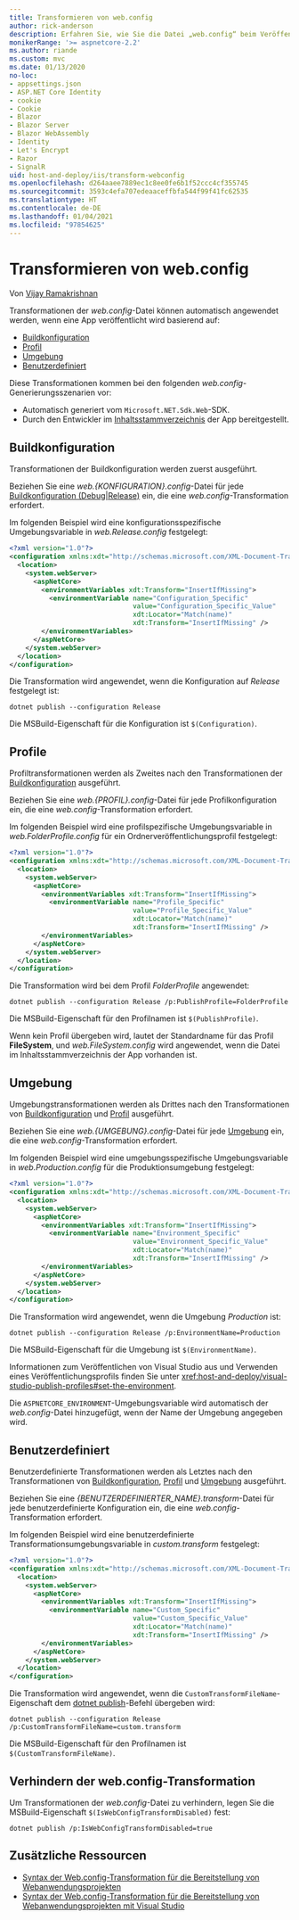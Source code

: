 ```yaml
---
title: Transformieren von web.config
author: rick-anderson
description: Erfahren Sie, wie Sie die Datei „web.config“ beim Veröffentlichen einer ASP.NET Core-App transformieren.
monikerRange: '>= aspnetcore-2.2'
ms.author: riande
ms.custom: mvc
ms.date: 01/13/2020
no-loc:
- appsettings.json
- ASP.NET Core Identity
- cookie
- Cookie
- Blazor
- Blazor Server
- Blazor WebAssembly
- Identity
- Let's Encrypt
- Razor
- SignalR
uid: host-and-deploy/iis/transform-webconfig
ms.openlocfilehash: d264aaee7889ec1c8ee0fe6b1f52ccc4cf355745
ms.sourcegitcommit: 3593c4efa707edeaaceffbfa544f99f41fc62535
ms.translationtype: HT
ms.contentlocale: de-DE
ms.lasthandoff: 01/04/2021
ms.locfileid: "97854625"
---
```

# <a name="transform-webconfig"></a>Transformieren von web.config

Von [Vijay Ramakrishnan](https://github.com/vijayrkn)

Transformationen der *web.config*-Datei können automatisch angewendet werden, wenn eine App veröffentlicht wird basierend auf:

* [Buildkonfiguration](#build-configuration)
* [Profil](#profile)
* [Umgebung](#environment)
* [Benutzerdefiniert](#custom)

Diese Transformationen kommen bei den folgenden *web.config*-Generierungsszenarien vor:

* Automatisch generiert vom `Microsoft.NET.Sdk.Web`-SDK.
* Durch den Entwickler im [Inhaltsstammverzeichnis](xref:fundamentals/index#content-root) der App bereitgestellt.

## <a name="build-configuration"></a>Buildkonfiguration

Transformationen der Buildkonfiguration werden zuerst ausgeführt.

Beziehen Sie eine *web.{KONFIGURATION}.config*-Datei für jede [Buildkonfiguration (Debug|Release)](/dotnet/core/tools/dotnet-publish#options) ein, die eine *web.config*-Transformation erfordert.

Im folgenden Beispiel wird eine konfigurationsspezifische Umgebungsvariable in *web.Release.config* festgelegt:

```xml
<?xml version="1.0"?>
<configuration xmlns:xdt="http://schemas.microsoft.com/XML-Document-Transform">
  <location>
    <system.webServer>
      <aspNetCore>
        <environmentVariables xdt:Transform="InsertIfMissing">
          <environmentVariable name="Configuration_Specific" 
                               value="Configuration_Specific_Value" 
                               xdt:Locator="Match(name)" 
                               xdt:Transform="InsertIfMissing" />
        </environmentVariables>
      </aspNetCore>
    </system.webServer>
  </location>
</configuration>
```

Die Transformation wird angewendet, wenn die Konfiguration auf *Release* festgelegt ist:

```dotnetcli
dotnet publish --configuration Release
```

Die MSBuild-Eigenschaft für die Konfiguration ist `$(Configuration)`.

## <a name="profile"></a>Profile

Profiltransformationen werden als Zweites nach den Transformationen der [Buildkonfiguration](#build-configuration) ausgeführt.

Beziehen Sie eine *web.{PROFIL}.config*-Datei für jede Profilkonfiguration ein, die eine *web.config*-Transformation erfordert.

Im folgenden Beispiel wird eine profilspezifische Umgebungsvariable in *web.FolderProfile.config* für ein Ordnerveröffentlichungsprofil festgelegt:

```xml
<?xml version="1.0"?>
<configuration xmlns:xdt="http://schemas.microsoft.com/XML-Document-Transform">
  <location>
    <system.webServer>
      <aspNetCore>
        <environmentVariables xdt:Transform="InsertIfMissing">
          <environmentVariable name="Profile_Specific" 
                               value="Profile_Specific_Value" 
                               xdt:Locator="Match(name)" 
                               xdt:Transform="InsertIfMissing" />
        </environmentVariables>
      </aspNetCore>
    </system.webServer>
  </location>
</configuration>
```

Die Transformation wird bei dem Profil *FolderProfile* angewendet:

```dotnetcli
dotnet publish --configuration Release /p:PublishProfile=FolderProfile
```

Die MSBuild-Eigenschaft für den Profilnamen ist `$(PublishProfile)`.

Wenn kein Profil übergeben wird, lautet der Standardname für das Profil **FileSystem**, und *web.FileSystem.config* wird angewendet, wenn die Datei im Inhaltsstammverzeichnis der App vorhanden ist.

## <a name="environment"></a>Umgebung

Umgebungstransformationen werden als Drittes nach den Transformationen von [Buildkonfiguration](#build-configuration) und [Profil](#profile) ausgeführt.

Beziehen Sie eine *web.{UMGEBUNG}.config*-Datei für jede [Umgebung](xref:fundamentals/environments) ein, die eine *web.config*-Transformation erfordert.

Im folgenden Beispiel wird eine umgebungsspezifische Umgebungsvariable in *web.Production.config* für die Produktionsumgebung festgelegt:

```xml
<?xml version="1.0"?>
<configuration xmlns:xdt="http://schemas.microsoft.com/XML-Document-Transform">
  <location>
    <system.webServer>
      <aspNetCore>
        <environmentVariables xdt:Transform="InsertIfMissing">
          <environmentVariable name="Environment_Specific" 
                               value="Environment_Specific_Value" 
                               xdt:Locator="Match(name)" 
                               xdt:Transform="InsertIfMissing" />
        </environmentVariables>
      </aspNetCore>
    </system.webServer>
  </location>
</configuration>
```

Die Transformation wird angewendet, wenn die Umgebung *Production* ist:

```dotnetcli
dotnet publish --configuration Release /p:EnvironmentName=Production
```

Die MSBuild-Eigenschaft für die Umgebung ist `$(EnvironmentName)`.

Informationen zum Veröffentlichen von Visual Studio aus und Verwenden eines Veröffentlichungsprofils finden Sie unter <xref:host-and-deploy/visual-studio-publish-profiles#set-the-environment>.

Die `ASPNETCORE_ENVIRONMENT`-Umgebungsvariable wird automatisch der *web.config*-Datei hinzugefügt, wenn der Name der Umgebung angegeben wird.

## <a name="custom"></a>Benutzerdefiniert

Benutzerdefinierte Transformationen werden als Letztes nach den Transformationen von [Buildkonfiguration](#build-configuration), [Profil](#profile) und [Umgebung](#environment) ausgeführt.

Beziehen Sie eine *{BENUTZERDEFINIERTER_NAME}.transform*-Datei für jede benutzerdefinierte Konfiguration ein, die eine *web.config*-Transformation erfordert.

Im folgenden Beispiel wird eine benutzerdefinierte Transformationsumgebungsvariable in *custom.transform* festgelegt:

```xml
<?xml version="1.0"?>
<configuration xmlns:xdt="http://schemas.microsoft.com/XML-Document-Transform">
  <location>
    <system.webServer>
      <aspNetCore>
        <environmentVariables xdt:Transform="InsertIfMissing">
          <environmentVariable name="Custom_Specific" 
                               value="Custom_Specific_Value" 
                               xdt:Locator="Match(name)" 
                               xdt:Transform="InsertIfMissing" />
        </environmentVariables>
      </aspNetCore>
    </system.webServer>
  </location>
</configuration>
```

Die Transformation wird angewendet, wenn die `CustomTransformFileName`-Eigenschaft dem [dotnet publish](/dotnet/core/tools/dotnet-publish)-Befehl übergeben wird:

```dotnetcli
dotnet publish --configuration Release /p:CustomTransformFileName=custom.transform
```

Die MSBuild-Eigenschaft für den Profilnamen ist `$(CustomTransformFileName)`.

## <a name="prevent-webconfig-transformation"></a>Verhindern der web.config-Transformation

Um Transformationen der *web.config*-Datei zu verhindern, legen Sie die MSBuild-Eigenschaft `$(IsWebConfigTransformDisabled)` fest:

```dotnetcli
dotnet publish /p:IsWebConfigTransformDisabled=true
```

## <a name="additional-resources"></a>Zusätzliche Ressourcen

* [Syntax der Web.config-Transformation für die Bereitstellung von Webanwendungsprojekten](/previous-versions/dd465326(v=vs.100))
* [Syntax der Web.config-Transformation für die Bereitstellung von Webanwendungsprojekten mit Visual Studio](/previous-versions/aspnet/dd465326(v=vs.110))
